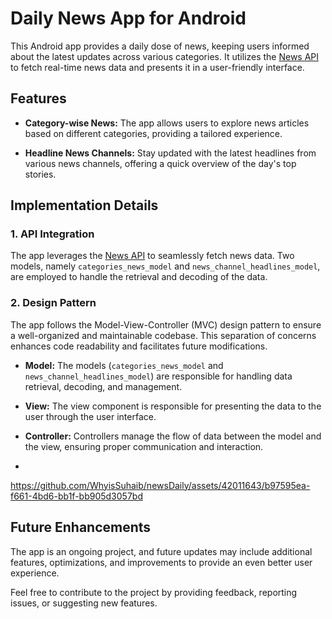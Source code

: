 # Daily News App for Android

This Android app provides a daily dose of news, keeping users informed about the latest updates across various categories. It utilizes the [News API](https://newsapi.org/) to fetch real-time news data and presents it in a user-friendly interface.

## Features

- **Category-wise News:** The app allows users to explore news articles based on different categories, providing a tailored experience.

- **Headline News Channels:** Stay updated with the latest headlines from various news channels, offering a quick overview of the day's top stories.

## Implementation Details

### 1. API Integration

The app leverages the [News API](https://newsapi.org/) to seamlessly fetch news data. Two models, namely `categories_news_model` and `news_channel_headlines_model`, are employed to handle the retrieval and decoding of the data.

### 2. Design Pattern

The app follows the Model-View-Controller (MVC) design pattern to ensure a well-organized and maintainable codebase. This separation of concerns enhances code readability and facilitates future modifications.

- **Model:** The models (`categories_news_model` and `news_channel_headlines_model`) are responsible for handling data retrieval, decoding, and management.

- **View:** The view component is responsible for presenting the data to the user through the user interface.

- **Controller:** Controllers manage the flow of data between the model and the view, ensuring proper communication and interaction.

- 
https://github.com/WhyisSuhaib/newsDaily/assets/42011643/b97595ea-f661-4bd6-bb1f-bb905d3057bd




## Future Enhancements

The app is an ongoing project, and future updates may include additional features, optimizations, and improvements to provide an even better user experience.

Feel free to contribute to the project by providing feedback, reporting issues, or suggesting new features.
